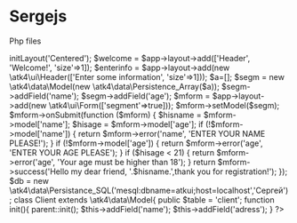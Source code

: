 # Sergejs
Php files
<?php

require 'vendor/autoload.php';

$app = new \atk4\ui\App('Test App');
$app->initLayout('Centered');
$welcome = $app->layout->add(['Header', 'Welcome!', 'size'=>1]);	
$enterinfo = $app->layout->add(new \atk4\ui\Header(['Enter some information', 'size'=>1]));

$a=[];
$segm = new \atk4\data\Model(new \atk4\data\Persistence_Array($a));
$segm->addField('name');
$segm->addField('age');

$mform = $app->layout->add(new \atk4\ui\Form(['segment'=>true]));
$mform->setModel($segm);

$mform->onSubmit(function ($mform) {
	$hisname = $mform->model['name'];
	$hisage = $mform->model['age'];
	if (!$mform->model['name']) {
		return $mform->error('name', 'ENTER YOUR NAME PLEASE!');
	}
	if (!$mform->model['age']) {
		return $mform->error('age', 'ENTER YOUR AGE PLEASE');
	}
	if ($hisage < 21) {
		return $mform->error('age', 'Your age must be higher than 18');
	}	
	return $mform->success('Hello my dear friend, '.$hisname.',thank you for registration!');
});
	
	$db = new
	\atk4\data\Persistance_SQL('mesql:dbname=atkui;host=localhost','Сергей');
	
	class Client extends \atk4\data\Model{
		public $table = 'client';
		
		function init(){
			parent::init();
		
		
		$this->addField('name');
		$this->addField('adress');
	}
	
	
?>

